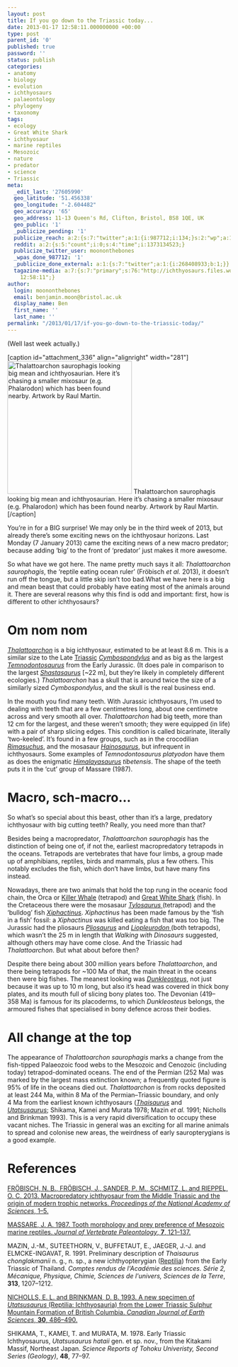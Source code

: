 ```yaml
---
layout: post
title: If you go down to the Triassic today...
date: 2013-01-17 12:58:11.000000000 +00:00
type: post
parent_id: '0'
published: true
password: ''
status: publish
categories:
- anatomy
- biology
- evolution
- ichthyosaurs
- palaeontology
- phylogeny
- taxonomy
tags:
- ecology
- Great White Shark
- ichthyosaur
- marine reptiles
- Mesozoic
- nature
- predator
- science
- Triassic
meta:
  _edit_last: '27605990'
  geo_latitude: '51.456338'
  geo_longitude: "-2.604482"
  geo_accuracy: '65'
  geo_address: 11-13 Queen's Rd, Clifton, Bristol, BS8 1QE, UK
  geo_public: '1'
  _publicize_pending: '1'
  publicize_reach: a:2:{s:7:"twitter";a:1:{i:987712;i:134;}s:2:"wp";a:1:{i:0;i:13;}}
  reddit: a:2:{s:5:"count";i:0;s:4:"time";i:1373134523;}
  publicize_twitter_user: moononthebones
  _wpas_done_987712: '1'
  _publicize_done_external: a:1:{s:7:"twitter";a:1:{i:268408933;b:1;}}
  tagazine-media: a:7:{s:7:"primary";s:76:"http://ichthyosaurs.files.wordpress.com/2013/01/08_ichthyosaurus-2-final.jpg";s:6:"images";a:1:{s:76:"http://ichthyosaurs.files.wordpress.com/2013/01/08_ichthyosaurus-2-final.jpg";a:6:{s:8:"file_url";s:76:"http://ichthyosaurs.files.wordpress.com/2013/01/08_ichthyosaurus-2-final.jpg";s:5:"width";i:660;s:6:"height";i:704;s:4:"type";s:5:"image";s:4:"area";i:464640;s:9:"file_path";b:0;}}s:6:"videos";a:0:{}s:11:"image_count";i:1;s:6:"author";s:8:"27605990";s:7:"blog_id";s:8:"28036284";s:9:"mod_stamp";s:19:"2013-01-17
    12:58:11";}
author:
  login: moononthebones
  email: benjamin.moon@bristol.ac.uk
  display_name: Ben
  first_name: ''
  last_name: ''
permalink: "/2013/01/17/if-you-go-down-to-the-triassic-today/"
---
```

<p>(Well last week actually.)</p>
<p>[caption id="attachment_336" align="alignright" width="281"]<a href="http://ichthyosaurs.files.wordpress.com/2013/01/08_ichthyosaurus-2-final.jpg"><img class="size-medium wp-image-336" alt="Thalattoarchon saurophagis looking big mean and ichthyosaurian. Here it’s chasing a smaller mixosaur (e.g. Phalarodon) which has been found nearby. Artwork by Raul Martin." src="{{ site.baseurl }}/assets/08_ichthyosaurus-2-final.jpg?w=281" width="281" height="300" /></a> Thalattoarchon saurophagis looking big mean and ichthyosaurian. Here it’s chasing a smaller mixosaur (e.g. Phalarodon) which has been found nearby. Artwork by Raul Martin.[/caption]</p>
<p>You’re in for a BIG surprise! We may only be in the third week of 2013, but already there’s some exciting news on the ichthyosaur horizons. Last Monday (7 January 2013) came the exciting news of a new macro predator; because adding ‘big’ to the front of ‘predator’ just makes it more awesome.</p>
<p>So what have we got here. The name pretty much says it all: <i>Thalattoarchon saurophagis</i>, the ‘reptile eating ocean ruler’ (Fröbisch <i>et al.</i> 2013), it doesn’t run off the tongue, but a little skip isn’t too bad.What we have here is a big and mean beast that could probably have eating most of the animals around it. There are several reasons why this find is odd and important: first, how is different to other ichthyosaurs?</p>
<h1>Om nom nom</h1>
<p><a title="Thalattoarchon – Wikipedia" href="http://en.wikipedia.org/wiki/Thalattoarchon" target="_blank"><i>Thalattoarchon</i></a> is a big ichthyosaur, estimated to be at least 8.6 m. This is a similar size to the Late <a class="zem_slink" title="Triassic" href="http://en.wikipedia.org/wiki/Triassic" target="_blank" rel="wikipedia">Triassic</a> <a title="Cymbospondylus – Wikipedia" href="http://en.wikipedia.org/wiki/Cymbospondylus" target="_blank"><i>Cymbospondylus</i></a> and as big as the largest <a title="Temnodontosaurus – Wikipedia" href="http://en.wikipedia.org/wiki/Temnodontosaurus" target="_blank"><i>Temnodontosaurus</i></a> from the Early Jurassic. (It does pale in comparison to the largest <a title="Shastasaurus – Wikipedia" href="http://en.wikipedia.org/wiki/Shastasaurus" target="_blank"><i>Shastasaurus</i></a> [~22 m], but they’re likely in completely different ecologies.) <i>Thalattoarchon</i> has a skull that is around twice the size of a similarly sized <i>Cymbospondylus</i>, and the skull is the real business end.</p>
<p>In the mouth you find many teeth. With Jurassic ichthyosaurs, I’m used to dealing with teeth that are a few centimetres long, about one centimetre across and very smooth all over. <i>Thalattoarchon </i>had big teeth, more than 12 cm for the largest, and these weren’t smooth; they were equipped (in life) with a pair of sharp slicing edges. This condition is called bicarinate, literally ‘two-keeled’. It’s found in a few groups, such as in the crocodilian <a title="Rimasuchus – Wikipedia" href="http://en.wikipedia.org/wiki/Rimasuchus" target="_blank"><i>Rimasuchus</i></a>, and the mosasaur <a title="Hainosaurus – Wikipedia" href="http://en.wikipedia.org/wiki/Hainosaurus" target="_blank"><i>Hainosaurus</i></a>, but infrequent in ichthyosaurs. Some examples of <i>Temnodontosaurus platyodon</i> have them as does the enigmatic <i><a class="zem_slink" title="Shonisaurus" href="http://en.wikipedia.org/wiki/Shonisaurus" target="_blank" rel="wikipedia">Himalayasaurus</a> tibetensis</i>. The shape of the teeth puts it in the ‘cut’ group of Massare (1987).</p>
<h1>Macro, sch-macro…</h1>
<p>So what’s so special about this beast, other than it’s a large, predatory ichthyosaur with big cutting teeth? Really, you need more than that?</p>
<p>Besides being a macropredator, <i>Thalattoarchon saurophagis</i> has the distinction of being one of, if not the, earliest macropredatory tetrapods in the oceans. Tetrapods are vertebrates that have four limbs, a group made up of amphibians, reptiles, birds and mammals, plus a few others. This notably excludes the fish, which don’t have limbs, but have many fins instead.</p>
<p>Nowadays, there are two animals that hold the top rung in the oceanic food chain, the Orca or <a title="Killer Whale – Wikipedia" href="http://en.wikipedia.org/wiki/Orca" target="_blank">Killer Whale</a> (tetrapod) and <a class="zem_slink" title="Great white shark" href="http://en.wikipedia.org/wiki/Great_white_shark" target="_blank" rel="wikipedia">Great White Shark</a> (fish). In the Cretaceous there were the mosasaur <a title="Tylosaurus – Wikipedia" href="http://en.wikipedia.org/wiki/Tylosaurus" target="_blank"><i>Tylosaurus </i></a>(tetrapod) and the ‘bulldog’ fish <a title="Xiphactinus – Wikipedia" href="http://en.wikipedia.org/wiki/Xiphactinus" target="_blank"><i>Xiphactinus</i></a>. <i>Xiphactinus</i> has been made famous by the ‘fish in a fish’ fossil: a <i>Xiphactinus</i> was killed eating a fish that was too big. The Jurassic had the pliosaurs <a title="Pliosaurus – Wikipedia" href="http://en.wikipedia.org/wiki/Pliosaurus" target="_blank"><i>Pliosaurus</i></a> and <a title="Liopleurodon – Wikipedia" href="http://en.wikipedia.org/wiki/Liopleurodon" target="_blank"><i>Liopleurodon </i></a>(both tetrapods), which wasn’t the 25 m in length that <i>Walking with Dinosaurs</i> suggested, although others may have come close. And the Triassic had <i>Thalattoarchon</i>. But what about before then?</p>
<p>Despite there being about 300 million years before <i>Thalattoarchon</i>, and there being tetrapods for ~100 Ma of that, the main threat in the oceans then were big fishes. The meanest looking was <a title="Dukleosteus – Wikipedia" href="http://en.wikipedia.org/wiki/Dunkleosteus" target="_blank"><i>Dunkleosteus</i></a>, not just because it was up to 10 m long, but also it’s head was covered in thick bony plates, and its mouth full of slicing bony plates too. The Devonian (419–358 Ma) is famous for its placoderms, to which <i>Dunkleosteus</i> belongs, the armoured fishes that specialised in bony defence across their bodies.</p>
<h1>All change at the top</h1>
<p>The appearance of <i>Thalattoarchon saurophagis</i> marks a change from the fish-tipped Palaeozoic food webs to the Mesozoic and Cenozoic (including today) tetrapod-dominated oceans. The end of the Permian (252 Ma) was marked by the largest mass extinction known; a frequently quoted figure is 95% of life in the oceans died out. <i>Thalattoarchon </i>is from rocks deposited at least 244 Ma, within 8 Ma of the Permian–Triassic boundary, and only 4 Ma from the earliest known ichthyosaurs (<em><a class="zem_slink" title="Thaisaurus" href="http://en.wikipedia.org/wiki/Thaisaurus" target="_blank" rel="wikipedia">Thaisaurus</a></em> and <em><a title="Utatsusaurus – Wikipedia" href="http://en.wikipedia.org/wiki/Utatsusaurus" target="_blank">Utatsusaurus</a></em>; Shikama, Kamei and Murata 1978; Mazin <i>et al.</i> 1991; Nicholls and Brinkman 1993). This is a very rapid diversification to occupy these vacant niches. The Triassic in general was an exciting for all marine animals to spread and colonise new areas, the weirdness of early sauropterygians is a good example.</p>
<h1>References</h1>
<p><a title="Macropredatory ichthyosaur from the Middle Triassic and the origin of modern trophic networks" href="http://www.pnas.org/content/early/2013/01/02/1216750110" target="_blank">FRÖBISCH, N. B., FRÖBISCH, J., SANDER, P. M., SCHMITZ, L. and RIEPPEL, O. C. 2013. Macropredatory ichthyosaur from the Middle Triassic and the origin of modern trophic networks. <i>Proceedings of the National Academy of Sciences</i>, 1–5.</a></p>
<p><a title="Tooth morphology and prey preference of Mesozoic marine reptiles" href="http://www.jstor.org/stable/4523132" target="_blank">MASSARE, J. A. 1987. Tooth morphology and prey preference of Mesozoic marine reptiles. <i>Journal of Vertebrate Paleontology</i>, <b>7</b>, 121–137.</a></p>
<p>MAZIN, J.-M., SUTEETHORN, V., BUFFETAUT, E., JAEGER, J.-J. and ELMCKE-INGAVAT, R. 1991. Preliminary description of <i>Thaisaurus chonglakmanii</i> n. g., n. sp., a new ichthyopterygian (<a class="zem_slink" title="Reptile" href="http://en.wikipedia.org/wiki/Reptile" target="_blank" rel="wikipedia">Reptilia</a>) from the Early Triassic of Thailand. <i>Comptes rendus de l'Académie des sciences. Série 2, Mécanique, Physique, Chimie, Sciences de l'univers, Sciences de la Terre</i>, <b>313</b>, 1207–1212.</p>
<p><a title="A new specimen of Utatsusaurus (Reptilia: Ichthyosauria) from the Lower Triassic Sulphur Mountain Formation of British Columbia" href="http://www.nrcresearchpress.com/doi/abs/10.1139/e93-037" target="_blank">NICHOLLS, E. L. and BRINKMAN, D. B. 1993. A new specimen of <em>Utatsusaurus</em> (Reptilia: Ichthyosauria) from the Lower Triassic Sulphur Mountain Formation of British Columbia. <i>Canadian Journal of Earth Sciences</i>, <b>30</b>, 486–490.</a></p>
<p>SHIKAMA, T., KAMEI, T. and MURATA, M. 1978. Early Triassic Ichthyosaurus, <i>Utatsusaurus hataii</i> gen. et sp. nov., from the Kitakami Massif, Northeast Japan. <i>Science Reports of Tohoku Univeristy, Second Series (Geology)</i>, <b>48</b>, 77–97.</p>
<p>&nbsp;</p>
